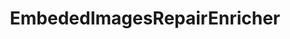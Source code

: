 ---
optionsClassName: 
optionsClassFullName: 
configurationSamples: []
description: missng XML code comments
className: EmbededImagesRepairEnricher
typeName: ProcessorEnrichers
architecture: v2
options: []
status: missng XML code comments
processingTarget: missng XML code comments
classFile: /src/MigrationTools.Clients.AzureDevops.Rest/Enrichers/EmbededImagesRepairEnricher.cs
optionsClassFile: 

redirectFrom: []
layout: reference
toc: true
permalink: /Reference/v2/ProcessorEnrichers/EmbededImagesRepairEnricher/
title: EmbededImagesRepairEnricher
categories:
- ProcessorEnrichers
- v2
topics:
- topic: notes
  path: ../../../../../docs/Reference/v2/ProcessorEnrichers/EmbededImagesRepairEnricher-notes.md
  exists: false
  markdown: ''
- topic: introduction
  path: ../../../../../docs/Reference/v2/ProcessorEnrichers/EmbededImagesRepairEnricher-introduction.md
  exists: false
  markdown: ''

---